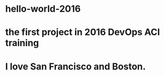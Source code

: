 # hello-world-2016
the first project in 2016 DevOps ACI training
====
I love San Francisco and Boston.
====

